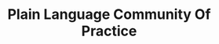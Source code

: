 ---
# This topic lives at
# https://digital.gov/topics/plain-language-community-of-practice

# Topic Title
title: "Plain Language Community Of Practice"

# description — keep it short and clear
# summary: ""

# Weight
weight: 1

# For more information on managing topics,
# see https://github.com/GSA/digitalgov.gov/wiki/topics
---